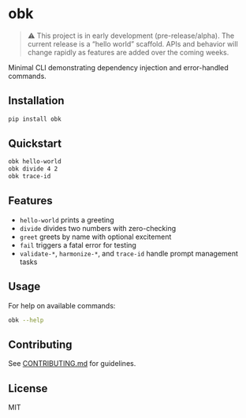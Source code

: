 # obk

> ⚠️ This project is in early development (pre-release/alpha).
> The current release is a “hello world” scaffold. APIs and behavior will change rapidly as features are added over the coming weeks.

Minimal CLI demonstrating dependency injection and error-handled commands.

## Installation

```bash
pip install obk
```

## Quickstart

```bash
obk hello-world
obk divide 4 2
obk trace-id
```

## Features

* `hello-world` prints a greeting
* `divide` divides two numbers with zero-checking
* `greet` greets by name with optional excitement
* `fail` triggers a fatal error for testing
* `validate-*`, `harmonize-*`, and `trace-id` handle prompt management tasks

## Usage

For help on available commands:

```bash
obk --help
```

## Contributing

See [CONTRIBUTING.md](CONTRIBUTING.md) for guidelines.

## License

MIT
